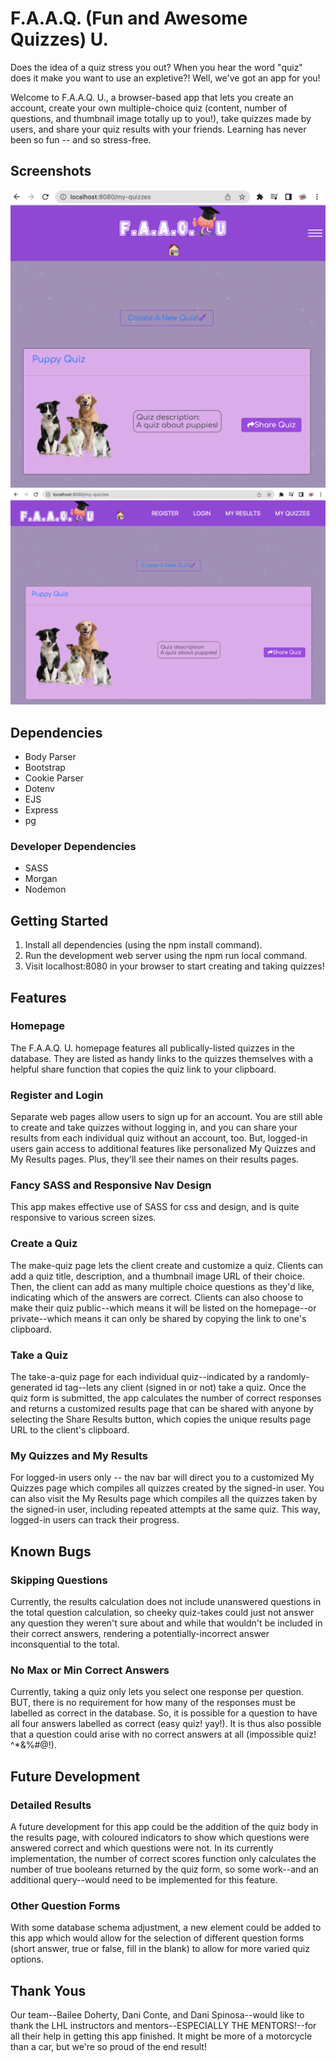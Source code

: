 # F.A.A.Q. (Fun and Awesome Quizzes) U. 

Does the idea of a quiz stress you out? When you hear the word "quiz" does it make you want to use an expletive?! Well, we've got an app for you! 

Welcome to F.A.A.Q. U., a browser-based app that lets you create an account, create your own multiple-choice quiz (content, number of questions, and thumbnail image totally up to you!), take quizzes made by users, and share your quiz results with your friends. Learning has never been so fun -- and so stress-free. 

## Screenshots
![Screenshot of My Quizzes page in Mobile View](https://github.com/DohBae/LHL-Midterm-/blob/error-handling/public/images/SS-my-quizzes-mobile.png?raw=true)
![Screenshot of My Quizzes page in Desktop View](https://github.com/DohBae/LHL-Midterm-/blob/error-handling/public/images/SS-my-quizzes-desktop.png?raw=true)


## Dependencies
- Body Parser
- Bootstrap
- Cookie Parser
- Dotenv
- EJS 
- Express
- pg

### Developer Dependencies
- SASS
- Morgan
- Nodemon

## Getting Started
1. Install all dependencies (using the npm install command).
2. Run the development web server using the npm run local command.
3. Visit localhost:8080 in your browser to start creating and taking quizzes!

## Features

### Homepage
The F.A.A.Q. U. homepage features all publically-listed quizzes in the database. They are listed as handy links to the quizzes themselves with a helpful share function that copies the quiz link to your clipboard. 

### Register and Login
Separate web pages allow users to sign up for an account. You are still able to create and take quizzes without logging in, and you can share your results from each individual quiz without an account, too. But, logged-in users gain access to additional features like personalized My Quizzes and My Results pages. Plus, they'll see their names on their results pages. 

### Fancy SASS and Responsive Nav Design
This app makes effective use of SASS for css and design, and is quite responsive to various screen sizes.

### Create a Quiz
The make-quiz page lets the client create and customize a quiz. Clients can add a quiz title, description, and a thumbnail image URL of their choice. Then, the client can add as many multiple choice questions as they'd like, indicating which of the answers are correct. Clients can also choose to make their quiz public--which means it will be listed on the homepage--or private--which means it can only be shared by copying the link to one's clipboard. 

### Take a Quiz
The take-a-quiz page for each individual quiz--indicated by a randomly-generated id tag--lets any client (signed in or not) take a quiz. Once the quiz form is submitted, the app calculates the number of correct responses and returns a customized results page that can be shared with anyone by selecting the Share Results button, which copies the unique results page URL to the client's clipboard.

### My Quizzes and My Results
For logged-in users only -- the nav bar will direct you to a customized My Quizzes page which compiles all quizzes created by the signed-in user. You can also visit the My Results page which compiles all the quizzes taken by the signed-in user, including repeated attempts at the same quiz. This way, logged-in users can track their progress. 

## Known Bugs

### Skipping Questions
Currently, the results calculation does not include unanswered questions in the total question calculation, so cheeky quiz-takes could just not answer any question they weren't sure about and while that wouldn't be included in their correct answers, rendering a potentially-incorrect answer inconsquential to the total. 

### No Max or Min Correct Answers
Currently, taking a quiz only lets you select one response per question. BUT, there is no requirement for how many of the responses must be labelled as correct in the database. So, it is possible for a question to have all four answers labelled as correct (easy quiz! yay!). It is thus also possible that a question could arise with no correct answers at all (impossible quiz! ^*&%#@!). 

## Future Development

### Detailed Results
A future development for this app could be the addition of the quiz body in the results page, with coloured indicators to show which questions were answered correct and which questions were not. In its currently implementation, the number of correct scores function only calculates the number of true booleans returned by the quiz form, so some work--and an additional query--would need to be implemented for this feature.

### Other Question Forms
With some database schema adjustment, a new element could be added to this app which would allow for the selection of different question forms (short answer, true or false, fill in the blank) to allow for more varied quiz options.

## Thank Yous
Our team--Bailee Doherty, Dani Conte, and Dani Spinosa--would like to thank the LHL instructors and mentors--ESPECIALLY THE MENTORS!--for all their help in getting this app finished. It might be more of a motorcycle than a car, but we're so proud of the end result! 

